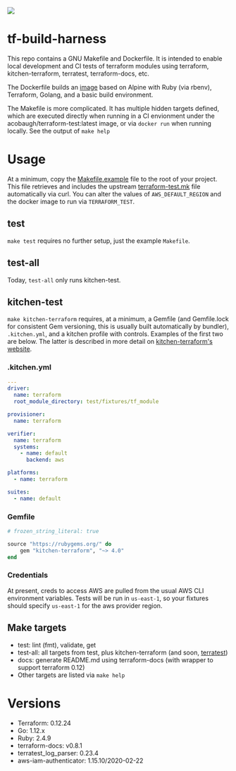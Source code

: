 ![](https://img.shields.io/docker/build/acobaugh/terraform-test.svg)

# tf-build-harness

This repo contains a GNU Makefile and Dockerfile. It is intended to enable
local development and CI tests of terraform modules using terraform,
kitchen-terraform, terratest, terraform-docs, etc.

The Dockerfile builds an
[image](https://hub.docker.com/u/acobaugh/terraform-test) based on Alpine with
Ruby (via rbenv), Terraform, Golang, and a basic build environment.

The Makefile is more complicated. It has multiple hidden targets defined, which
are executed directly when running in a CI envionment under the
acobaugh/terraform-test:latest image, or via `docker run` when running locally.
See the output of `make help`

# Usage

At a minimum, copy the [Makefile.example](/Makefile.example) file to the root of
your project. This file retrieves and includes the upstream
[terraform-test.mk](/terraform-test.mk) file automatically via curl. You can
alter the values of `AWS_DEFAULT_REGION` and the docker image to run via
`TERRAFORM_TEST`.

## test

`make test` requires no further setup, just the example `Makefile`.

## test-all

Today, `test-all` only runs kitchen-test.

## kitchen-test

`make kitchen-terraform` requires, at a minimum, a Gemfile (and Gemfile.lock
for consistent Gem versioning, this is usually built automatically by bundler),
`.kitchen.yml`, and a kitchen profile with controls. Examples of the
first two are below. The latter is described in more detail on
[kitchen-terraform's website](https://github.com/newcontext-oss/kitchen-terraform).

### .kitchen.yml
```yml
---
driver:
  name: terraform
  root_module_directory: test/fixtures/tf_module

provisioner:
  name: terraform

verifier:
  name: terraform
  systems: 
    - name: default
      backend: aws

platforms:
  - name: terraform

suites:
  - name: default
```

### Gemfile
```Ruby
# frozen_string_literal: true

source "https://rubygems.org/" do
	gem "kitchen-terraform", "~> 4.0"
end
```

### Credentials

At present, creds to access AWS are pulled from the usual AWS CLI environment
variables. Tests will be run in `us-east-1`, so your fixtures should specify
`us-east-1` for the aws provider region.

## Make targets

* test: lint (fmt), validate, get
* test-all: all targets from test, plus kitchen-terraform (and soon, [terratest](https://github.com/gruntwork-io/terratest)) 
* docs: generate README.md using terraform-docs (with wrapper to support terraform 0.12)
* Other targets are listed via `make help`

# Versions

* Terraform: 0.12.24
* Go: 1.12.x
* Ruby: 2.4.9
* terraform-docs: v0.8.1
* terratest_log_parser: 0.23.4
* aws-iam-authenticator: 1.15.10/2020-02-22
